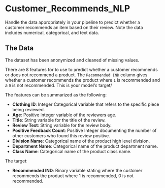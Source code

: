 # Customer_Recommends_NLP
Handle the data appropriately in your pipeline to predict whether a customer recommends an item based on their review. Note the data includes numerical, categorical, and text data.


## The Data

The dataset has been anonymized and cleaned of missing values.

There are 8 features for to use to predict whether a customer recommends or does
not recommend a product.
The `Recommended IND` column gives whether a customer recommends the product
where `1` is recommended and a `0` is not recommended.
This is your model's target/

The features can be summarized as the following:

- **Clothing ID**: Integer Categorical variable that refers to the specific piece being reviewed.
- **Age**: Positive Integer variable of the reviewers age.
- **Title**: String variable for the title of the review.
- **Review Text**: String variable for the review body.
- **Positive Feedback Count**: Positive Integer documenting the number of other customers who found this review positive.
- **Division Name**: Categorical name of the product high level division.
- **Department Name**: Categorical name of the product department name.
- **Class Name**: Categorical name of the product class name.

The target:
- **Recommended IND**: Binary variable stating where the customer recommends the product where 1 is recommended, 0 is not recommended.

